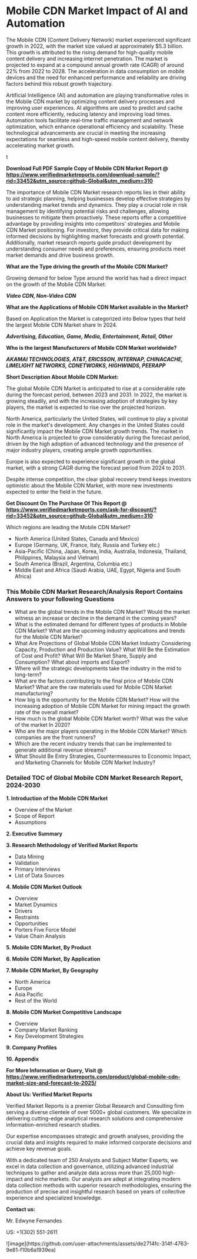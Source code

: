 <h1>Mobile CDN Market Impact of AI and Automation</h1><p>The Mobile CDN (Content Delivery Network) market experienced significant growth in 2022, with the market size valued at approximately $5.3 billion. This growth is attributed to the rising demand for high-quality mobile content delivery and increasing internet penetration. The market is projected to expand at a compound annual growth rate (CAGR) of around 22% from 2022 to 2028. The acceleration in data consumption on mobile devices and the need for enhanced performance and reliability are driving factors behind this robust growth trajectory.</p><p>Artificial Intelligence (AI) and automation are playing transformative roles in the Mobile CDN market by optimizing content delivery processes and improving user experiences. AI algorithms are used to predict and cache content more efficiently, reducing latency and improving load times. Automation tools facilitate real-time traffic management and network optimization, which enhance operational efficiency and scalability. These technological advancements are crucial in meeting the increasing expectations for seamless and high-speed mobile content delivery, thereby accelerating market growth.</p>t</p><p id="" class=""><strong>Download Full PDF Sample Copy of Mobile CDN Market Report @ <a href="https://www.verifiedmarketreports.com/download-sample/?rid=33452&utm_source=github-Global&utm_medium=310" target="_blank">https://www.verifiedmarketreports.com/download-sample/?rid=33452&utm_source=github-Global&utm_medium=310</a></strong></p><p>The importance of&nbsp;Mobile CDN Market research reports lies in their ability to aid strategic planning, helping businesses develop effective strategies by understanding market trends and dynamics. They play a crucial role in risk management by identifying potential risks and challenges, allowing businesses to mitigate them proactively. These reports offer a competitive advantage by providing insights into competitors' strategies and Mobile CDN Market positioning. For investors, they provide critical data for making informed decisions by highlighting market forecasts and growth potential. Additionally, market research reports guide product development by understanding consumer needs and preferences, ensuring products meet market demands and drive business growth.</p><p><strong>What are the&nbsp;Type driving the growth of the Mobile CDN Market?</strong></p><p id="" class="">Growing demand for below Type around the world has had a direct impact on the growth of the Mobile CDN Market:</p><em><strong>Video CDN, Non-Video CDN</strong></em></p><strong>What are the&nbsp;Applications&nbsp;of Mobile CDN Market available in the Market?</strong></p><p id="" class="">Based on Application the Market is categorized into Below types that held the largest Mobile CDN Market share In 2024.</p><em><strong>Advertising, Education, Game, Media, Entertainment, Retail, Other</strong></em></p><strong>Who is the largest Manufacturers of Mobile CDN Market worldwide?</strong></p><p><em><strong>AKAMAI TECHNOLOGIES, AT&T, ERICSSON, INTERNAP, CHINACACHE, LIMELIGHT NETWORKS, CDNETWORKS, HIGHWINDS, PEERAPP</strong></em></p><p id="" class=""><strong>Short Description About Mobile CDN Market:</strong></p><p>The global Mobile CDN Market is anticipated to rise at a considerable rate during the forecast period, between 2023 and 2031. In 2022, the market is growing steadily, and with the increasing adoption of strategies by key players, the market is expected to rise over the projected horizon.</p><p>North America, particularly the United States, will continue to play a pivotal role in the market's development. Any changes in the United States could significantly impact the Mobile CDN Market growth trends. The market in North America is projected to grow considerably during the forecast period, driven by the high adoption of advanced technology and the presence of major industry players, creating ample growth opportunities.</p><p>Europe is also expected to experience significant growth in the global market, with a strong CAGR during the forecast period from 2024 to 2031.</p><p>Despite intense competition, the clear global recovery trend keeps investors optimistic about the Mobile CDN Market, with more new investments expected to enter the field in the future.</p><p id="" class=""><strong>Get Discount On The Purchase Of This Report @ <a href="https://www.verifiedmarketreports.com/ask-for-discount/?rid=33452&utm_source=github-Global&utm_medium=310" target="_blank">https://www.verifiedmarketreports.com/ask-for-discount/?rid=33452&utm_source=github-Global&utm_medium=310</a></strong></p>Which regions are leading the Mobile CDN Market?</p><ul><li>North America (United States, Canada and Mexico)</li><li>Europe (Germany, UK, France, Italy, Russia and Turkey etc.)</li><li>Asia-Pacific (China, Japan, Korea, India, Australia, Indonesia, Thailand, Philippines, Malaysia and Vietnam)</li><li>South America (Brazil, Argentina, Columbia etc.)</li><li>Middle East and Africa (Saudi Arabia, UAE, Egypt, Nigeria and South Africa)</li></ul><h3 id="" class="">This Mobile CDN Market Research/Analysis Report Contains Answers to your following Questions</h3><ul><li>What are the global trends in the Mobile CDN Market? Would the market witness an increase or decline in the demand in the coming years?</li><li>What is the estimated demand for different types of products in Mobile CDN Market? What are the upcoming industry applications and trends for the Mobile CDN Market?</li><li>What Are Projections of Global Mobile CDN Market Industry Considering Capacity, Production and Production Value? What Will Be the Estimation of Cost and Profit? What Will Be Market Share, Supply and Consumption? What about imports and Export?</li><li>Where will the strategic developments take the industry in the mid to long-term?</li><li>What are the factors contributing to the final price of Mobile CDN Market? What are the raw materials used for Mobile CDN Market manufacturing?</li><li>How big is the opportunity for the Mobile CDN Market? How will the increasing adoption of Mobile CDN Market for mining impact the growth rate of the overall market?</li><li>How much is the global Mobile CDN Market worth? What was the value of the market In 2020?</li><li>Who are the major players operating in the Mobile CDN Market? Which companies are the front runners?</li><li>Which are the recent industry trends that can be implemented to generate additional revenue streams?</li><li>What Should Be Entry Strategies, Countermeasures to Economic Impact, and Marketing Channels for Mobile CDN Market Industry?</li></ul><h3 id="" class="">Detailed TOC of Global Mobile CDN Market Research Report, 2024-2030</h3><p id="" class=""><strong>1. Introduction of the Mobile CDN Market</strong></p><ul><li>Overview of the Market</li><li>Scope of Report</li><li>Assumptions</li></ul><p id="" class=""><strong>2. Executive Summary</strong></p><p id="" class=""><strong>3. Research Methodology of Verified Market Reports</strong></p><ul><li>Data Mining</li><li>Validation</li><li>Primary Interviews</li><li>List of Data Sources</li></ul><p id="" class=""><strong>4. Mobile CDN Market Outlook</strong></p><ul><li>Overview</li><li>Market Dynamics</li><li>Drivers</li><li>Restraints</li><li>Opportunities</li><li>Porters Five Force Model</li><li>Value Chain Analysis</li></ul><p id="" class=""><strong>5. Mobile CDN Market, By Product</strong></p><p id="" class=""><strong>6. Mobile CDN Market, By Application</strong></p><p id="" class=""><strong>7. Mobile CDN Market, By Geography</strong></p><ul><li>North America</li><li>Europe</li><li>Asia Pacific</li><li>Rest of the World</li></ul><p id="" class=""><strong>8. Mobile CDN Market Competitive Landscape</strong></p><ul><li>Overview</li><li>Company Market Ranking</li><li>Key Development Strategies</li></ul><p id="" class=""><strong>9. Company Profiles</strong></p><p id="" class=""><strong>10. Appendix</strong></p><p id="" class=""><strong>For More Information or Query, Visit @ <a href="https://www.verifiedmarketreports.com/product/global-mobile-cdn-market-size-and-forecast-to-2025/" target="_blank">https://www.verifiedmarketreports.com/product/global-mobile-cdn-market-size-and-forecast-to-2025/</a></strong></p><p id="" class=""><strong>About Us: Verified Market Reports</strong></p><p id="" class="">Verified Market Reports is a premier Global Research and Consulting firm serving a diverse clientele of over 5000+ global customers. We specialize in delivering cutting-edge analytical research solutions and comprehensive information-enriched research studies.</p><p id="" class="">Our expertise encompasses strategic and growth analyses, providing the crucial data and insights required to make informed corporate decisions and achieve key revenue goals.</p><p id="" class="">With a dedicated team of 250 Analysts and Subject Matter Experts, we excel in data collection and governance, utilizing advanced industrial techniques to gather and analyze data across more than 25,000 high-impact and niche markets. Our analysts are adept at integrating modern data collection methods with superior research methodologies, ensuring the production of precise and insightful research based on years of collective experience and specialized knowledge.</p><p id="" class=""><strong>Contact us:</strong></p><p id="" class="">Mr. Edwyne Fernandes</p><p id="" class="">US: +1(302) 551-2611</p>
![image](https://github.com/user-attachments/assets/de2714fc-314f-4763-9e81-f10b6a1939ea)
